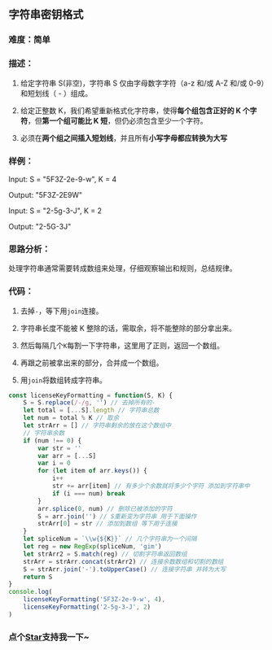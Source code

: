 ## 字符串密钥格式

### 难度：简单

### 描述：

1. 给定字符串 S(非空)，字符串 S 仅由字母数字字符（a-z 和/或 A-Z 和/或 0-9）和短划线（ - ）组成。

2. 给定正整数 K，我们希望重新格式化字符串，使得**每个组包含正好的 K 个字符**，但**第一个组可能比 K 短**，但仍必须包含至少一个字符。

3. 必须在**两个组之间插入短划线**，并且所有**小写字母都应转换为大写**

### 样例：

Input: S = "5F3Z-2e-9-w", K = 4

Output: "5F3Z-2E9W"

Input: S = "2-5g-3-J", K = 2

Output: "2-5G-3J"

### 思路分析：

处理字符串通常需要转成数组来处理，仔细观察输出和规则，总结规律。

### 代码：

1. 去掉`-`，等下用`join`连接。

2. 字符串长度不能被 K 整除的话，需取余，将不能整除的部分拿出来。

3. 然后每隔几个`K`每割一下字符串，这里用了正则，返回一个数组。

4. 再跟之前被拿出来的部分，合并成一个数组。

5. 用`join`将数组转成字符串。

```js
const licenseKeyFormatting = function(S, K) {
	S = S.replace(/-/g, '') // 去掉所有的-
	let total = [...S].length // 字符串总数
	let num = total % K // 取余
	let strArr = [] // 字符串剩余的放在这个数组中
	// 字符串余数
	if (num !== 0) {
		var str = ''
		var arr = [...S]
		var i = 0
		for (let item of arr.keys()) {
			i++
			str += arr[item] // 有多少个余数就将多少个字符 添加到字符串中
			if (i === num) break
		}
		arr.splice(0, num) // 删除已被添加的字符
		S = arr.join('') // S重新变为字符串 用于下面操作
		strArr[0] = str // 添加到数组 等下用于连接
	}
	let spliceNum = `\\w{${K}}` // 几个字符串为一个间隔
	let reg = new RegExp(spliceNum, 'gim')
	let strArr2 = S.match(reg) // 切割字符串返回数组
	strArr = strArr.concat(strArr2) // 连接余数数组和切割的数组
	S = strArr.join('-').toUpperCase() // 连接字符串 并转为大写
	return S
}
console.log(
	licenseKeyFormatting('5F3Z-2e-9-w', 4),
	licenseKeyFormatting('2-5g-3-J', 2)
)
```

<!-- 特殊字符串：用于修改/删除markdown的结尾提示语-->

### 点个[Star](https://github.com/OBKoro1/Brush_algorithm)支持我一下~
